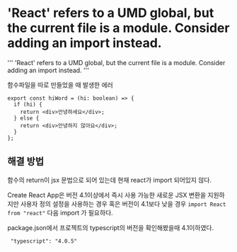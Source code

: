 # 'React' refers to a UMD global, but the current file is a module. Consider adding an import instead.

'''
'React' refers to a UMD global, but the current file is a module. Consider adding an import instead.
'''

함수파일을 따로 만들었을 때 발생한 에러

```tsx
export const hiWord = (hi: boolean) => {
  if (hi) {
    return <div>안녕하세요</div>;
  } else {
    return <div>안녕하지 않아요</div>;
  }
};
```

## 해결 방법

함수의 return이 jsx 문법으로 되어 있는데 현재 react가 import 되어있지 않다.

Create React App은 버전 4.1이상에서 즉시 사용 가능한 새로운 JSX 변환을 지원하지만 사용자 정의 설정을 사용하는 경우 혹은 버전이 4.1보다 낮을 경우
`import React from "react"`
다음 import 가 필요하다.

package.json에서 프로젝트의 typescript의 버전을 확인해봤을때 4.1이하였다.

```
 "typescript": "4.0.5"
```
